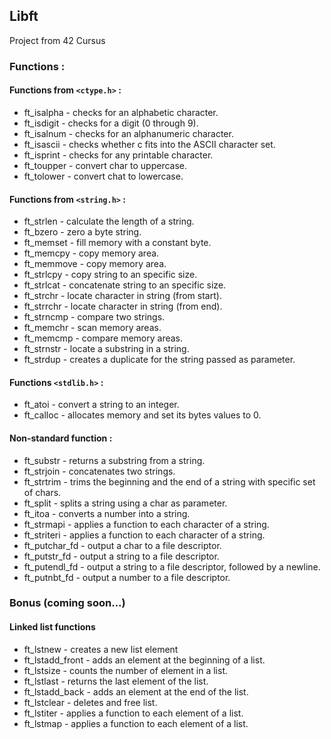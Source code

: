 ## Libft
Project from 42 Cursus
### Functions :
#### Functions from `<ctype.h>` :
- ft_isalpha - checks for an alphabetic character.
- ft_isdigit - checks for a digit (0 through 9).
- ft_isalnum - checks for an alphanumeric character.
- ft_isascii - checks whether c fits into the ASCII character set.
- ft_isprint - checks for any printable character.
- ft_toupper - convert char to uppercase.
- ft_tolower - convert chat to lowercase.
#### Functions from `<string.h>` :
- ft_strlen - calculate the length of a string.
- ft_bzero - zero a byte string.
- ft_memset - fill memory with a constant byte.
- ft_memcpy - copy memory area.
- ft_memmove - copy memory area.
- ft_strlcpy - copy string to an specific size.
- ft_strlcat - concatenate string to an specific size.
- ft_strchr - locate character in string (from start).
- ft_strrchr - locate character in string (from end).
- ft_strncmp - compare two strings.
- ft_memchr - scan memory areas.
- ft_memcmp - compare memory areas.
- ft_strnstr - locate a substring in a string.
- ft_strdup - creates a duplicate for the string passed as parameter.
#### Functions `<stdlib.h>` :
- ft_atoi - convert a string to an integer.
- ft_calloc - allocates memory and set its bytes values to 0.
#### Non-standard function :
- ft_substr - returns a substring from a string.
- ft_strjoin - concatenates two strings.
- ft_strtrim - trims the beginning and the end of a string with specific set of chars.
- ft_split - splits a string using a char as parameter.
- ft_itoa - converts a number into a string.
- ft_strmapi - applies a function to each character of a string.
- ft_striteri - applies a function to each character of a string.
- ft_putchar_fd - output a char to a file descriptor.
- ft_putstr_fd - output a string to a file descriptor.
- ft_putendl_fd - output a string to a file descriptor, followed by a newline.
- ft_putnbt_fd - output a number to a file descriptor.
### Bonus (coming soon...)
#### Linked list functions
- ft_lstnew - creates a new list element
- ft_lstadd_front - adds an element at the beginning of a list.
- ft_lstsize - counts the number of element in a list.
- ft_lstlast - returns the last element of the list.
- ft_lstadd_back - adds an element at the end of the list.
- ft_lstclear - deletes and free list.
- ft_lstiter - applies a function to each element of a list.
- ft_lstmap - applies a function to each element of a list.
